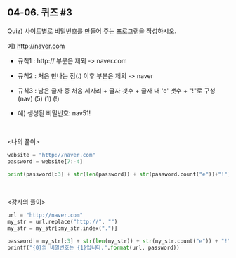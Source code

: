 ## 04-06. 퀴즈 #3

Quiz) 사이트별로 비밀번호를 만들어 주는 프로그램을 작성하시오.

예) http://naver.com

- 규칙1 : http:// 부분은 제외 -> naver.com
- 규칙2 : 처음 만나는 점(.) 이후 부분은 제외 -> naver
- 규칙3 : 남은 글자 중 처음 세자리 + 글자 갯수 + 글자 내 'e' 갯수 + "!"로 구성
  (nav) (5) (1) (!)

- 예) 생성된 비밀번호: nav51!

<br>

<나의 풀이>

```py
website = "http://naver.com"
password = website[7:-4]

print(password[:3] + str(len(password)) + str(password.count("e"))+"!")
```

<br>

<강사의 풀이>

```py
url = "http://naver.com"
my_str = url.replace("http://", "")
my_str = my_str[:my_str.index(".")]

password = my_str[:3] + str(len(my_str)) + str(my_str.count("e")) + "!"
printf("{0}의 비밀번호는 {1}입니다.".format(url, password))
```
